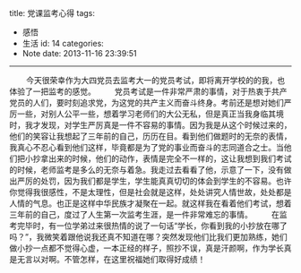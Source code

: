 title: 党课监考心得
tags:
  - 感悟
  - 生活
id: 14
categories:
  - Note
date: 2013-11-16 23:39:51
---

<span style="font-size: 14px; margin-left: 30px;">今天很荣幸作为大四党员去监考大一的党员考试，即将离开学校的的我，也体验了一把监考的感觉。</span>
<span style="font-size: 14px; margin-left: 30px;">党员考试是一件非常严肃的事情，对于热衷于共产党员的人们，要时刻追求党，为这党的共产主义而奋斗终身。考前还是想对她们严厉一些，对别人公平一些，想着学习老师们的大公无私，但是真正当我身临其境时，我才发现，对学生严厉真是一件不容易的事情。因为我是从这个时候过来的，他们的笑容让我想起了三年前的自己，历历在目。看到他们做题时的无奈的表情，我真心不忍心看到他们这样，毕竟都是为了党的事业而奋斗的志同道合之士。当他们把小抄拿出来的时候，他们的动作，表情是完全不一样的，这让我想到我们考试的时候，老师监考是多么的无奈与着急。我走过去看看了他，示意了一下，没有做出严厉的处罚，因为我们都是学生，学生能真真切切的体会到学生的不容易。也许你觉得我很感性，不是太理性，但是社会就是这样，处处讲究人情世故，处处都是人情的气息。也正是这样中华民族才凝聚在一起。就这样我在看着他们考试，想着三年前的自己，度过了人生第一次监考生涯，是一件非常难忘的事情。</span>
<span style="font-size: 14px; margin-left: 30px;">在监考完毕时，有一位学弟过来很热情的说了一句话“学长，你看到我的小抄放在哪了吗？”，我微笑着跟他说我还真不知道在哪？突然发现他们比我们更加熟练，她们做小抄一点都不觉得心虚，一本正经的样子，照抄不误，真是汗颜啊，作为学长真是无言以对啊。不管怎样，在这里祝福她们取得好成绩！</span>